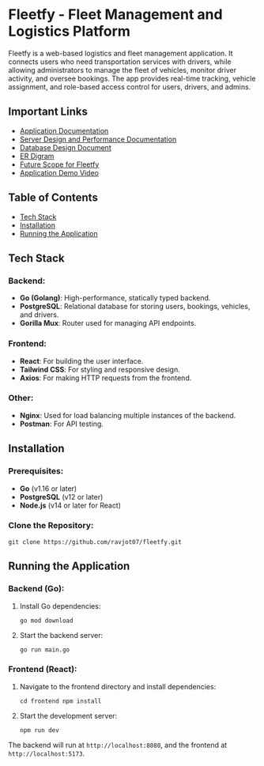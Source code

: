 
# **Fleetfy - Fleet Management and Logistics Platform**

Fleetfy is a web-based logistics and fleet management application. It connects users who need transportation services with drivers, while allowing administrators to manage the fleet of vehicles, monitor driver activity, and oversee bookings. The app provides real-time tracking, vehicle assignment, and role-based access control for users, drivers, and admins.
## **Important Links**
-   [Application Documentation](https://www.notion.so/Fleetfy-Documentation-1239888512ac81ccb81de7ac839dd3a0)
-   [Server Design and Performance Documentation](https://vaulted-hamster-fc2.notion.site/Fleetfy-Server-Implementation-and-Performance-Documentation-1239888512ac8003b8c8cb8b76816f9b)
-   [Database Design Document](https://www.notion.so/Database-Design-1239888512ac80bbb82beba69c466861)
-   [ER Digram](https://www.notion.so/ER-Diagram-of-our-Database-1239888512ac8093bc07dc0378e79f62)
-   [Future Scope for Fleetfy](https://vaulted-hamster-fc2.notion.site/Future-Scope-for-Fleetfy-1239888512ac805680dcfb16f5f73975)
-   [Application Demo Video](https://drive.google.com/file/d/1fsz9QHP2fIVyEmc7CuBTjipj1ivQxYee/view?usp=sharing)

## **Table of Contents**


-   [Tech Stack](#tech-stack)
-   [Installation](#installation)
-   [Running the Application](#running-the-application)

## **Tech Stack**

### **Backend**:

-   **Go (Golang)**: High-performance, statically typed backend.
-   **PostgreSQL**: Relational database for storing users, bookings, vehicles, and drivers.
-   **Gorilla Mux**: Router used for managing API endpoints.


### **Frontend**:

-   **React**: For building the user interface.
-   **Tailwind CSS**: For styling and responsive design.
-   **Axios**: For making HTTP requests from the frontend.

### **Other**:

-   **Nginx**: Used for load balancing multiple instances of the backend.
-   **Postman**: For API testing.



## **Installation**

### Prerequisites:

-   **Go** (v1.16 or later)
-   **PostgreSQL** (v12 or later)
-   **Node.js** (v14 or later for React)

### Clone the Repository:



`
git clone https://github.com/ravjot07/fleetfy.git
`





## **Running the Application**

### Backend (Go):

1.  Install Go dependencies:
    
     
    `go mod download` 
    
2.  Start the backend server:
    
    
    `go run main.go` 
    

### Frontend (React):

1.  Navigate to the frontend directory and install dependencies:
    

    `cd frontend
    npm install` 
    
2.  Start the development server:
    
    
    `npm run dev` 
    

The backend will run at `http://localhost:8080`, and the frontend at `http://localhost:5173`.

